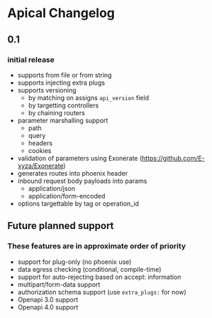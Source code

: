 # Apical Changelog

## 0.1

### initial release

- supports from file or from string
- supports injecting extra plugs
- supports versioning 
  - by matching on assigns `api_version` field
  - by targetting controllers
  - by chaining routers
- parameter marshalling support
  - path
  - query
  - headers
  - cookies
- validation of parameters using Exonerate (https://github.com/E-xyza/Exonerate)
- generates routes into phoenix header
- inbound request body payloads into params
  - application/json
  - application/form-encoded
- options targettable by tag or operation_id

## Future planned support 

### These features are in approximate order of priority

- support for plug-only (no phoenix use)
- data egress checking (conditional, compile-time)
- support for auto-rejecting based on accept: information
- multipart/form-data support
- authorization schema support (use `extra_plugs:` for now)
- Openapi 3.0 support
- Openapi 4.0 support